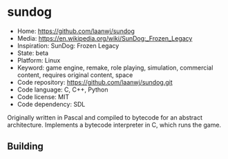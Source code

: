 # sundog

- Home: https://github.com/laanwj/sundog
- Media: https://en.wikipedia.org/wiki/SunDog:_Frozen_Legacy
- Inspiration: SunDog: Frozen Legacy
- State: beta
- Platform: Linux
- Keyword: game engine, remake, role playing, simulation, commercial content, requires original content, space
- Code repository: https://github.com/laanwj/sundog.git
- Code language: C, C++, Python
- Code license: MIT
- Code dependency: SDL

Originally written in Pascal and compiled to bytecode for an abstract architecture. Implements a bytecode interpreter in C, which runs the game.

## Building
